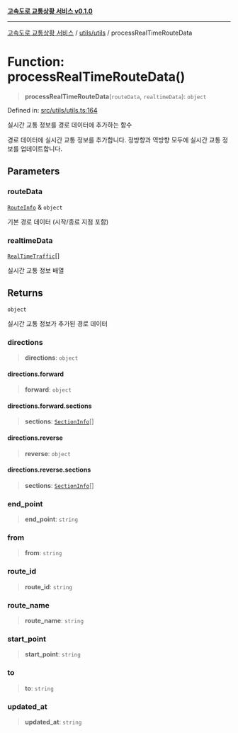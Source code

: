 [**고속도로 교통상황 서비스 v0.1.0**](../../../README.md)

***

[고속도로 교통상황 서비스](../../../modules.md) / [utils/utils](../README.md) / processRealTimeRouteData

# Function: processRealTimeRouteData()

> **processRealTimeRouteData**(`routeData`, `realtimeData`): `object`

Defined in: [src/utils/utils.ts:164](https://github.com/ksheyon123/road-status-preview/blob/f8475dd9e1f35d9b8acf92ef20ed9d0782a8bb42/src/utils/utils.ts#L164)

실시간 교통 정보를 경로 데이터에 추가하는 함수

경로 데이터에 실시간 교통 정보를 추가합니다.
정방향과 역방향 모두에 실시간 교통 정보를 업데이트합니다.

## Parameters

### routeData

[`RouteInfo`](../../../types/type-aliases/RouteInfo.md) & `object`

기본 경로 데이터 (시작/종료 지점 포함)

### realtimeData

[`RealTimeTraffic`](../../../types/type-aliases/RealTimeTraffic.md)[]

실시간 교통 정보 배열

## Returns

`object`

실시간 교통 정보가 추가된 경로 데이터

### directions

> **directions**: `object`

#### directions.forward

> **forward**: `object`

#### directions.forward.sections

> **sections**: [`SectionInfo`](../../../types/type-aliases/SectionInfo.md)[]

#### directions.reverse

> **reverse**: `object`

#### directions.reverse.sections

> **sections**: [`SectionInfo`](../../../types/type-aliases/SectionInfo.md)[]

### end\_point

> **end\_point**: `string`

### from

> **from**: `string`

### route\_id

> **route\_id**: `string`

### route\_name

> **route\_name**: `string`

### start\_point

> **start\_point**: `string`

### to

> **to**: `string`

### updated\_at

> **updated\_at**: `string`
